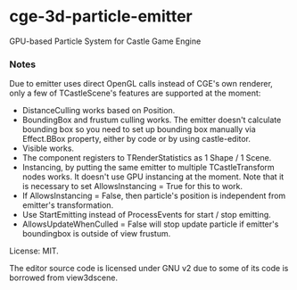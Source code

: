 # cge-3d-particle-emitter
GPU-based Particle System for Castle Game Engine

### Notes ###

Due to emitter uses direct OpenGL calls instead of CGE's own renderer, only a few of TCastleScene's features are supported at the moment:

- DistanceCulling works based on Position.
- BoundingBox and frustum culling works. The emitter doesn't calculate bounding box so you need to set up bounding box manually via Effect.BBox property, either by code or by using castle-editor.
- Visible works.
- The component registers to TRenderStatistics as 1 Shape / 1 Scene.
- Instancing, by putting the same emitter to multiple TCastleTransform nodes works. It doesn't use GPU instancing at the moment. Note that it is necessary to set  AllowsInstancing = True for this to work.
- If AllowsInstancing = False, then particle's position is independent from emitter's transformation.
- Use StartEmitting instead of ProcessEvents for start / stop emitting.
- AllowsUpdateWhenCulled = False will stop update particle if emitter's boundingbox is outside of view frustum.

License: MIT.

The editor source code is licensed under GNU v2 due to some of its code is borrowed from view3dscene.
